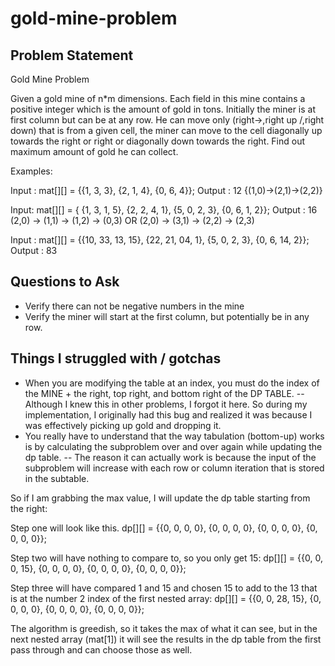 # gold-mine-problem

## Problem Statement

Gold Mine Problem

Given a gold mine of n*m dimensions. Each field in this mine contains a positive integer which is the amount of gold in tons. Initially the miner is at first column but can be at any row. 
He can move only (right->,right up /,right down\) that is from a given cell, the miner can move to the cell diagonally up towards the right or right or diagonally down towards the right. Find out maximum amount of gold he can collect.

Examples:

Input : mat[][] = {{1, 3, 3},
                   {2, 1, 4},
                  {0, 6, 4}};
Output : 12
{(1,0)->(2,1)->(2,2)}

Input: mat[][] = { {1, 3, 1, 5},
                   {2, 2, 4, 1},
                   {5, 0, 2, 3},
                   {0, 6, 1, 2}};
Output : 16
(2,0) -> (1,1) -> (1,2) -> (0,3) OR
(2,0) -> (3,1) -> (2,2) -> (2,3)

Input : mat[][] = {{10, 33, 13, 15},
                  {22, 21, 04, 1},
                  {5, 0, 2, 3},
                  {0, 6, 14, 2}};
Output : 83


## Questions to Ask
- Verify there can not be negative numbers in the mine
- Verify the miner will start at the first column, but potentially be in any row.

## Things I struggled with / gotchas
- When you are modifying the table at an index, you must do the index of the MINE + the right, top right, and bottom right of the DP TABLE.
-- Although I knew this in other problems, I forgot it here.  So during my implementation, I originally had this bug and realized it was because I was effectively picking up gold and dropping it.
- You really have to understand that the way tabulation (bottom-up) works is by calculating the subproblem over and over again while updating the dp table.
-- The reason it can actually work is because the input of the subproblem will increase with each row or column iteration that is stored in the subtable.

So if I am grabbing the max value, I will update the dp table starting from the right:

Step one will look like this.
dp[][] = {{0, 0, 0, 0},
		  {0, 0, 0, 0},
		  {0, 0, 0, 0},
		  {0, 0, 0, 0}};

Step two will have nothing to compare to, so you only get 15:
dp[][] = {{0, 0, 0, 15},
		  {0, 0, 0, 0},
		  {0, 0, 0, 0},
		  {0, 0, 0, 0}};

Step three will have compared 1 and 15 and chosen 15 to add to the 13 that is at the number 2 index of the first nested array:
dp[][] = {{0, 0, 28, 15},
		  {0, 0, 0, 0},
		  {0, 0, 0, 0},
		  {0, 0, 0, 0}};

The algorithm is greedish, so it takes the max of what it can see, but in the next nested array (mat[1]) it will see the results in the dp table from the first pass through and can choose those as well.
